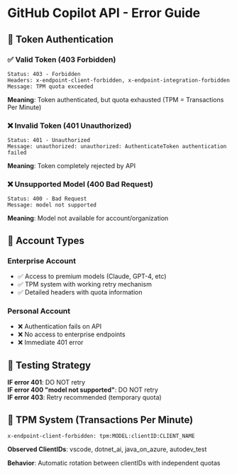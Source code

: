 # GitHub Copilot API - Error Guide

## 🔑 Token Authentication

### ✅ Valid Token (403 Forbidden)
```http
Status: 403 - Forbidden
Headers: x-endpoint-client-forbidden, x-endpoint-integration-forbidden
Message: TPM quota exceeded
```
**Meaning**: Token authenticated, but quota exhausted (TPM = Transactions Per Minute)

### ❌ Invalid Token (401 Unauthorized)
```http
Status: 401 - Unauthorized  
Message: unauthorized: unauthorized: AuthenticateToken authentication failed
```
**Meaning**: Token completely rejected by API

### ❌ Unsupported Model (400 Bad Request)
```http
Status: 400 - Bad Request
Message: model not supported
```
**Meaning**: Model not available for account/organization

## 🏢 Account Types

### Enterprise Account

- ✅ Access to premium models (Claude, GPT-4, etc)
- ✅ TPM system with working retry mechanism
- ✅ Detailed headers with quota information

### Personal Account

- ❌ Authentication fails on API
- ❌ No access to enterprise endpoints
- ❌ Immediate 401 error

## 🎯 Testing Strategy

**IF error 401**: DO NOT retry  
**IF error 400 "model not supported"**: DO NOT retry  
**IF error 403**: Retry recommended (temporary quota)

## 🔄 TPM System (Transactions Per Minute)

```http
x-endpoint-client-forbidden: tpm:MODEL:clientID:CLIENT_NAME
```

**Observed ClientIDs**: vscode, dotnet_ai, java_on_azure, autodev_test

**Behavior**: Automatic rotation between clientIDs with independent quotas
